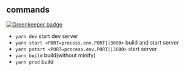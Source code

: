 commands
------------

[![Greenkeeper badge](https://badges.greenkeeper.io/maple3142/vue-socket.io-chatapp.svg)](https://greenkeeper.io/)
- `yarn dev` start dev server
- `yarn start <PORT=process.env.PORT||3000>` build and start server
- `yarn pstart <PORT=process.env.PORT||3000>` start server
- `yarn build` build(without minify)
- `yarn prod` build